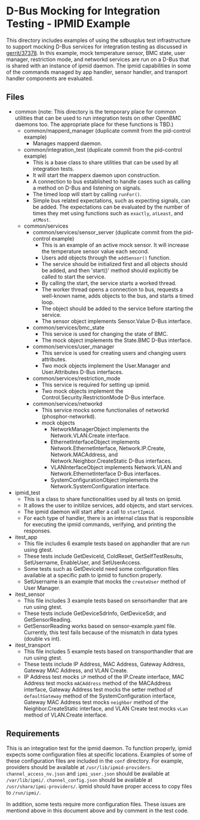 # D-Bus Mocking for Integration Testing - IPMID Example

This directory includes examples of using the sdbusplus test infrastructure to
support mocking D-Bus services for integration testing as discussed in
[gerrit/37378](https://gerrit.openbmc-project.xyz/c/openbmc/docs/+/37378).
In this example, mock temperature sensor, BMC state, user manager, restriction
mode, and networkd services are run on a D-Bus
that is shared with an instance of ipmid daemon.
The ipmid capabilities in some of the commands managed by app handler,
sensor handler, and transport handler components are evaluated.

## Files

- common (note: This directory is the temporary place for common utilities that
can be used to run integration tests on other OpenBMC daemons too.
The appropriate place for these functions is TBD.)
	- common/mapperd_manager (duplicate commit from the pid-control example)
		- Manages mapperd daemon.
	- common/integration_test (duplicate commit from the pid-control example)
		- This is a base class to share utilities that can be used by all
        integration tests.
        - It will start the mapperx daemon upon construction.
		- A connection to bus established to handle cases such as calling a
		 method on D-Bus and listening on signals.
		- The timed loop will start by calling `runFor()`.
		- Simple bus related expectations, such as expecting signals, can be
        added. The expectations can be evaluated by the number of times they met
        using functions such as `exactly`, `atLeast`, and `atMost`.
	- common/services
		- common/services/sensor_server (duplicate commit from the pid-control
		example)
			- This is an example of an active mock sensor. It will increase the
            temperature sensor value each second.
			- Users add objects through the `addSensor()` function.
			- The service should be initialized first and all objects should be
			added, and then 'start()' method should explicitly be called to
			start the service.
			- By calling the start, the service starts a worked thread.
			- The worker thread opens a connection to bus, requests a well-known
			name, adds objects to the bus, and starts a timed loop.
			- The object should be added to the service before starting the
			service.
            - The sensor object implements Sensor.Value D-Bus interface.
		- common/services/bmc_state
			- This service is used for changing the state of BMC.
            - The mock object implements the State.BMC D-Bus
            interface.
		- common/services/user_manager
			- This service is used for creating users and changing users
			attributes.
            - Two mock objects implement the User.Manager and User.Attributes
			D-Bus interfaces.
		- common/services/restriction_mode
			- This service is required for setting up ipmid.
            - Two mock objects implement the Control.Security.RestrictionMode
			D-Bus interface.
		- common/services/networkd
			- This service mocks some functionalies of networkd
			(phosphor-networkd).
			- mock objects
				- NetworkManagerObject implements the Network.VLAN.Create
				interface.
				- EthernetInterfaceObject implements Network.EthernetInterface,
				Network.IP.Create, Network.MACAddress, and
				Network.Neighbor.CreateStatic D-Bus interfaces.
				- VLANInterfaceObject implements Network.VLAN and
				Network.EthernetInterface D-Bus interfaces.
				- SystemConfigurationObject implements the
				Network.SystemConfiguration interface.
- ipmid_test
	- This is a class to share functionalities used by all tests on ipmid.
	- It allows the user to initilize services, add objects, and start services.
	- The ipmid daemon will start after a call to `startIpmid`.
	- For each type of handler, there is an internal class that is responsible
	for executing the ipmid commands, verifying, and printing the responses.
- itest_app
	- This file includes 6 example tests based on apphandler that are run using
	gtest.
	- These tests include GetDeviceId, ColdReset, GetSelfTestResults,
	SetUsername, EnableUser, and SetUserAccess.
	- Some tests such as GetDeviceId need some configuration files available at
	a specific path to ipmid to function properly.
	- SetUsername is an example that mocks the `createUser` method of User
	Manager.
- itest_sensor
	- This file includes 3 example tests based on sensorhandler that are run
	using gtest.
	- These tests include GetDeviceSdrInfo, GetDeviceSdr, and GetSensorReading.
	- GetSensorReading works based on sensor-example.yaml file. Currently, this
	test fails because of the mismatch in data types (double vs int).
- itest_transport
	- This file includes 5 example tests based on transporthandler that are run
	using gtest.
	- These tests include IP Address, MAC Address, Gateway Address, Gateway MAC
	Address, and VLAN Create.
	- IP Address test mocks `iP` method of the IP.Create interface, MAC Address
	test mocks `mACAddress` method of the MACAddress interface, Gateway Address
	test mocks the setter method of `defaultGateway` method of the
	SystemConfiguration interface, Gateway MAC Address test mocks `neighbor`
	method of the Neighbor.CreateStatic interface, and VLAN Create test mocks
	`vLan` method of VLAN.Create interface.

## Requirements
This is an integration test for the ipmid daemon.
To function properly, ipmid expects some configuration files at specific
locations.
Examples of some of these configuration files are included in the `conf`
directory.
For example, providers should be available at `/usr/lib/ipmid-providers`.
`channel_access_nv.json` and `ipmi_user.json` should be available at
`/var/lib/ipmi/`.
`channel_config.json` should be available at `/usr/share/ipmi-providers/`.
ipmid should have proper access to copy files to `/run/ipmi/`.

In addition, some tests require more configuration files. These issues are
mentiond above in this document above and by comment in the test code.
